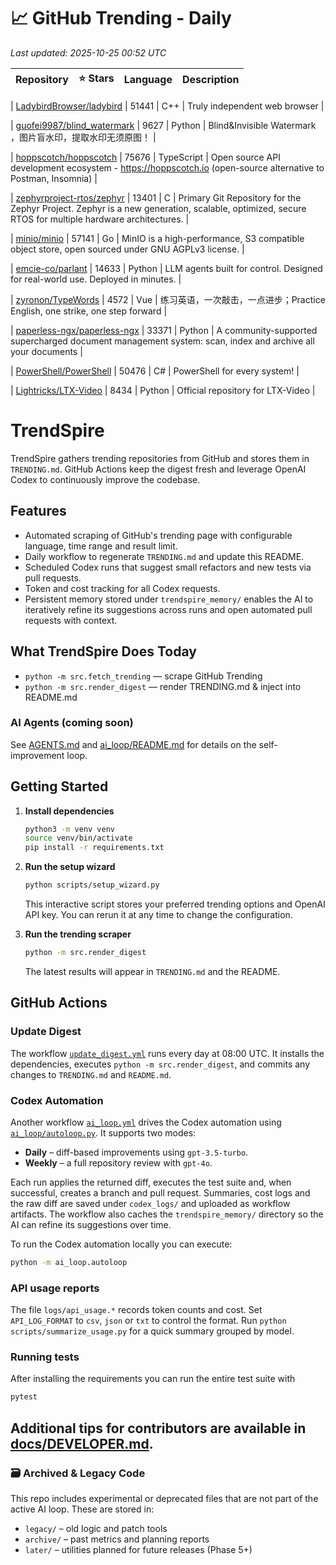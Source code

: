 <!-- TRENDING_START -->
# 📈 GitHub Trending - Daily

_Last updated: 2025-10-25 00:52 UTC_

| Repository | ⭐ Stars | Language | Description |
|------------|--------:|----------|-------------|

| [LadybirdBrowser/ladybird](https://github.com/LadybirdBrowser/ladybird) | 51441 | C++ | Truly independent web browser |

| [guofei9987/blind_watermark](https://github.com/guofei9987/blind_watermark) | 9627 | Python | Blind&Invisible Watermark ，图片盲水印，提取水印无须原图！ |

| [hoppscotch/hoppscotch](https://github.com/hoppscotch/hoppscotch) | 75676 | TypeScript | Open source API development ecosystem - https://hoppscotch.io (open-source alternative to Postman, Insomnia) |

| [zephyrproject-rtos/zephyr](https://github.com/zephyrproject-rtos/zephyr) | 13401 | C | Primary Git Repository for the Zephyr Project. Zephyr is a new generation, scalable, optimized, secure RTOS for multiple hardware architectures. |

| [minio/minio](https://github.com/minio/minio) | 57141 | Go | MinIO is a high-performance, S3 compatible object store, open sourced under GNU AGPLv3 license. |

| [emcie-co/parlant](https://github.com/emcie-co/parlant) | 14633 | Python | LLM agents built for control. Designed for real-world use. Deployed in minutes. |

| [zyronon/TypeWords](https://github.com/zyronon/TypeWords) | 4572 | Vue | 练习英语，一次敲击，一点进步；Practice English, one strike, one step forward |

| [paperless-ngx/paperless-ngx](https://github.com/paperless-ngx/paperless-ngx) | 33371 | Python | A community-supported supercharged document management system: scan, index and archive all your documents |

| [PowerShell/PowerShell](https://github.com/PowerShell/PowerShell) | 50476 | C# | PowerShell for every system! |

| [Lightricks/LTX-Video](https://github.com/Lightricks/LTX-Video) | 8434 | Python | Official repository for LTX-Video |
<!-- TRENDING_END -->

# TrendSpire

TrendSpire gathers trending repositories from GitHub and stores them in `TRENDING.md`. GitHub Actions keep the digest fresh and leverage OpenAI Codex to continuously improve the codebase.

## Features

- Automated scraping of GitHub's trending page with configurable language, time range and result limit.
- Daily workflow to regenerate `TRENDING.md` and update this README.
- Scheduled Codex runs that suggest small refactors and new tests via pull requests.
- Token and cost tracking for all Codex requests.
- Persistent memory stored under `trendspire_memory/` enables the AI to
  iteratively refine its suggestions across runs and open automated pull
  requests with context.

## What TrendSpire Does Today

- `python -m src.fetch_trending` — scrape GitHub Trending
- `python -m src.render_digest` — render TRENDING.md & inject into README.md

### AI Agents (coming soon)
See [AGENTS.md](./AGENTS.md) and [ai_loop/README.md](./ai_loop/README.md) for details on the self-improvement loop.

## Getting Started

1. **Install dependencies**
   ```bash
   python3 -m venv venv
   source venv/bin/activate
   pip install -r requirements.txt
   ```

2. **Run the setup wizard**
   ```bash
   python scripts/setup_wizard.py
   ```
   This interactive script stores your preferred trending options and OpenAI API key.
   You can rerun it at any time to change the configuration.

3. **Run the trending scraper**
   ```bash
   python -m src.render_digest
   ```
   The latest results will appear in `TRENDING.md` and the README.


## GitHub Actions

### Update Digest

The workflow [`update_digest.yml`](.github/workflows/update_digest.yml) runs every day at 08:00 UTC. It installs the dependencies, executes `python -m src.render_digest`, and commits any changes to `TRENDING.md` and `README.md`.

### Codex Automation

Another workflow [`ai_loop.yml`](.github/workflows/ai_loop.yml) drives the Codex automation using [`ai_loop/autoloop.py`](ai_loop/autoloop.py). It supports two modes:

- **Daily** – diff-based improvements using `gpt-3.5-turbo`.
- **Weekly** – a full repository review with `gpt-4o`.

Each run applies the returned diff, executes the test suite and, when successful, creates a branch and pull request. Summaries, cost logs and the raw diff are saved under `codex_logs/` and uploaded as workflow artifacts. The workflow also caches the `trendspire_memory/` directory so the AI can refine its suggestions over time.

To run the Codex automation locally you can execute:

```bash
python -m ai_loop.autoloop
```

### API usage reports

The file `logs/api_usage.*` records token counts and cost. Set `API_LOG_FORMAT`
to `csv`, `json` or `txt` to control the format. Run `python
scripts/summarize_usage.py` for a quick summary grouped by model.

### Running tests

After installing the requirements you can run the entire test suite with

```bash
pytest
```

Additional tips for contributors are available in
[docs/DEVELOPER.md](docs/DEVELOPER.md).
---

### 🗃 Archived & Legacy Code

This repo includes experimental or deprecated files that are not part of the active AI loop. These are stored in:

- `legacy/` – old logic and patch tools
- `archive/` – past metrics and planning reports
- `later/` – utilities planned for future releases (Phase 5+)
